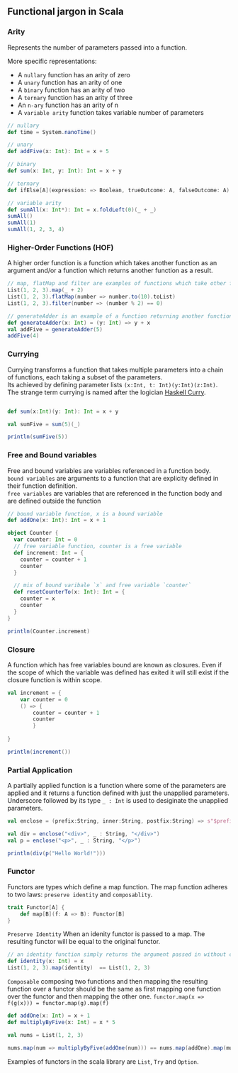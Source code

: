 ## Functional jargon in Scala

### Arity

Represents the number of parameters passed into a function.

More specific representations:

- A `nullary` function has an arity of zero
- A `unary` function has an arity of one
- A `binary` function has an arity of two
- A `ternary` function has an arity of three
- An `n-ary` function has an arity of n
- A `variable arity` function takes variable number of parameters

```Scala
// nullary
def time = System.nanoTime()

// unary
def addFive(x: Int): Int = x + 5

// binary
def sum(x: Int, y: Int): Int = x + y

// ternary
def ifElse[A](expression: => Boolean, trueOutcome: A, falseOutcome: A): A = if(expression) trueOutcome else falseOutcome

// variable arity
def sumAll(x: Int*): Int = x.foldLeft(0)(_ + _)
sumAll()
sumAll(1)
sumAll(1, 2, 3, 4)

```

###  Higher-Order Functions (HOF)
A higher order function is a function which takes another function as an argument and/or a function which returns another function as a result.

```scala
// map, flatMap and filter are examples of functions which take other functions as arguments
List(1, 2, 3).map(_ + 2)
List(1, 2, 3).flatMap(number => number.to(10).toList)
List(1, 2, 3).filter(number => (number % 2) == 0)

// generateAdder is an example of a function returning another function
def generateAdder(x: Int) = (y: Int) => y + x
val addFive = generateAdder(5)
addFive(4)

```

### Currying
Currying transforms a function that takes multiple parameters into a chain of functions, each taking a subset of the parameters.  
Its achieved by defining parameter lists `(x:Int, t: Int)(y:Int)(z:Int)`.  
The strange term currying is named after the logician [Haskell Curry](https://en.wikipedia.org/wiki/Haskell_Curry).

```Scala

def sum(x:Int)(y: Int): Int = x + y

val sumFive = sum(5)(_)

println(sumFive(5))

```

### Free and Bound variables
Free and bound variables are variables referenced in a function body.  
`bound variables` are arguments to a function that are explicity defined in their function definition.  
`free variables` are variables that are referenced in the function body and are defined outside the function

```scala
// bound variable function, x is a bound variable
def addOne(x: Int): Int = x + 1

object Counter {
  var counter: Int = 0
  // free variable function, counter is a free variable
  def increment: Int = {
    counter = counter + 1
    counter
  }

  // mix of bound varibale `x` and free variable `counter`
  def resetCounterTo(x: Int): Int = {
    counter = x
    counter
  }
}

println(Counter.increment)


```

### Closure
A function which has free variables bound are known as closures.
Even if the scope of which the variable was defined has exited it will still exist if the closure function is within scope.

```Scala
val increment = {
    var counter = 0
    () => {
        counter = counter + 1
        counter
        }
    
}

println(increment())

```

### Partial Application
A partially applied function is a function where some of the parameters are applied and it returns a function defined with just the unapplied parameters.  
Underscore followed by its type `_ : Int` is used to desiginate the unapplied parameters.

```Scala
val enclose = (prefix:String, inner:String, postfix:String) => s"$prefix$inner$postfix"

val div = enclose("<div>", _ : String, "</div>")
val p = enclose("<p>", _ : String, "</p>")

println(div(p("Hello World!")))

```


### Functor
Functors are types which define a map function. The map function adheres to two laws: `preserve identity` and `composablity`.
```Scala
trait Functor[A] {
    def map[B](f: A => B): Functor[B]
}
```
`Preserve Identity` When an idenity functor is passed to a map. The resulting functor will be equal to the original functor.
```Scala
// an identity function simply returns the argument passed in without changing it
def identity(x: Int) = x
List(1, 2, 3).map(identity)  == List(1, 2, 3)
```
`Composable` composing two functions and then mapping the resulting function over a functor should be the same as first mapping one function over the functor and then mapping the other one. `functor.map(x => f(g(x))) = functor.map(g).map(f)`
```Scala
def addOne(x: Int) = x + 1
def multiplyByFive(x: Int) = x * 5

val nums = List(1, 2, 3)

nums.map(num => multiplyByFive(addOne(num))) == nums.map(addOne).map(multiplyByFive)

```

Examples of functors in the scala library are `List`, `Try` and `Option`.

